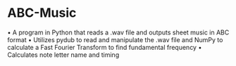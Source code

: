 # ABC-Music

• A program in Python that reads a .wav file and outputs sheet music in ABC format
• Utilizes pydub to read and manipulate the .wav file and NumPy to calculate a Fast Fourier Transform to find fundamental frequency
• Calculates note letter name and timing
